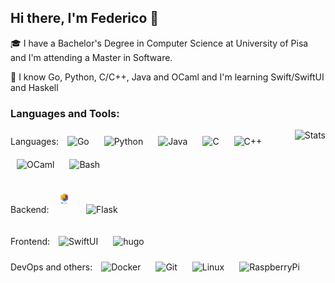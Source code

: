 ## Hi there, I'm Federico 👋

:mortar_board: I have a Bachelor's Degree in Computer Science at University of Pisa and I'm attending a Master in Software.

:seedling: I know Go, Python, C/C++, Java and OCaml and I'm learning Swift/SwiftUI and Haskell

<!-- ![Metrics](https://metrics.lecoq.io/0xfederama?template=classic&languages=1&languages.colors=github&languages.threshold=0%25&config.timezone=Europe%2FRome) -->

<!-- [![Top Langs](https://github-readme-stats.vercel.app/api/top-langs/?username=0xfederama&layout=compact)](https://github.com/0xfederama)-->


### Languages and Tools:

  <img align="right" alt="Stats" src="https://github-readme-stats.vercel.app/api?username=0xfederama&show_icons=true&title_color=fff&icon_color=79ff97&text_color=9f9f9f&bg_color=151515" />

Languages:
<span>
<img style="margin: 10px" src="https://profilinator.rishav.dev/skills-assets/go-original.svg" alt="Go" height="25"></img>
<img style="margin: 10px" src="https://profilinator.rishav.dev/skills-assets/python-original.svg" alt="Python" height="25"></img>
<img style="margin: 10px" src="https://profilinator.rishav.dev/skills-assets/java-original-wordmark.svg" alt="Java" height="25"></img>
<img style="margin: 10px" src="https://profilinator.rishav.dev/skills-assets/c-original.svg" alt="C" height="25"></img>
<img style="margin: 10px" src="https://profilinator.rishav.dev/skills-assets/cplusplus-original.svg" alt="C++" height="25"></img>
<img style="margin: 10px" src="https://github.com/ocaml/ocaml-logo/raw/master/Colour/PNG/colour-icon.png" alt="OCaml" height="25" />
<img style="margin: 10px" src="https://profilinator.rishav.dev/skills-assets/gnu_bash-icon.svg" alt="Bash" height="25" />  
</span>
  
Backend:
<span>
<img style="margin: 10px" src="https://raw.githubusercontent.com/libp2p/libp2p/a13997787e57d40d6315b422afbe1ceb62f45511/logo/libp2p-logo.png" alt="libp2p" height="25" />
<img style="margin: 10px" src="https://profilinator.rishav.dev/skills-assets/flask.png" alt="Flask" height="25" />
</span>

Frontend:
<span>
<img style="margin: 10px" src="https://camo.githubusercontent.com/471c6ba43f0f163be29c1b5ae7ba46b4849cc2f075bc0a73b901af14b4524624/68747470733a2f2f646576656c6f7065722e6170706c652e636f6d2f6173736574732f656c656d656e74732f69636f6e732f737769667475692f737769667475692d39367839365f32782e706e67" alt="SwiftUI" height="25" />
<img style="margin: 10px" src="https://kicad-info.s3.dualstack.us-west-2.amazonaws.com/original/3X/b/9/b91c8ab3a3c1c8679127cf049b46fa919e9e0e5c.png" alt="hugo" height="25" />
</span>

<!-- Databases:
<span>
<img style="margin: 10px" src="https://profilinator.rishav.dev/skills-assets/influxdb.svg" alt="InfluxDB" height="25" />
<img style="margin: 10px" src="https://profilinator.rishav.dev/skills-assets/mysql-original-wordmark.svg" alt="MySQL" height="25" />
</span> -->

DevOps and others:
<span>
<img style="margin: 0 10px" src="https://profilinator.rishav.dev/skills-assets/docker-original-wordmark.svg" alt="Docker" height="25px" width="25px"></img>
<img style="margin: 0 10px" src="https://profilinator.rishav.dev/skills-assets/git-scm-icon.svg" alt="Git" height="25px" width="25px"></img>
<img style="margin: 0 10px" src="https://profilinator.rishav.dev/skills-assets/linux-original.svg" alt="Linux" height="25px" width="25px"></img>
<img style="margin: 0 10px" src="https://www.raspberrypi.org/app/uploads/2011/10/Raspi-PGB001.png" alt="RaspberryPi" height="25px" width="25px"></img>
</span>
